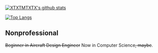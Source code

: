 [![XTXTMTXTX's github stats](https://github-readme-stats.vercel.app/api?username=XTXTMTXTX&count_private=true&show_icons=true&theme=dracula)](https://github.com/XTXTMTXTX)

[![Top Langs](https://github-readme-stats.vercel.app/api/top-langs/?username=XTXTMTXTX&theme=dracula)](https://github.com/XTXTMTXTX)

## Nonprofessional

~~Beginner in Aircraft Design Engineer~~ Now in Computer Science~~, maybe~~.
